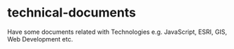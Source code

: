# technical-documents
Have some documents related with Technologies e.g. JavaScript, ESRI, GIS, Web Development etc.
